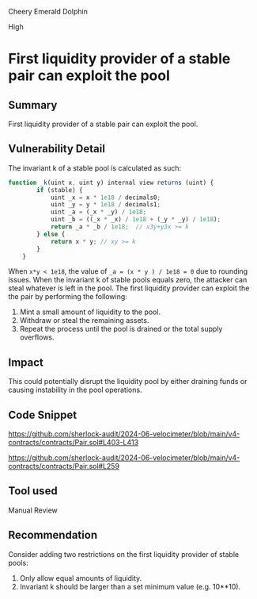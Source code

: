 Cheery Emerald Dolphin

High

# First liquidity provider of a stable pair can exploit the pool

## Summary
First liquidity provider of a stable pair can exploit the pool.

## Vulnerability Detail
The invariant k of a stable pool is calculated as such: 

```javascript
function _k(uint x, uint y) internal view returns (uint) {
        if (stable) {
            uint _x = x * 1e18 / decimals0;
            uint _y = y * 1e18 / decimals1;
            uint _a = (_x * _y) / 1e18;
            uint _b = ((_x * _x) / 1e18 + (_y * _y) / 1e18);
            return _a * _b / 1e18;  // x3y+y3x >= k
        } else {
            return x * y; // xy >= k
        }
    }
```

When  `x*y < 1e18`, the value of `_a = (x * y ) / 1e18 = 0` due to rounding issues. When the invariant k of stable pools equals zero, the attacker can steal whatever is left in the pool. The first liquidity provider can exploit the the pair by performing the following: 

1. Mint a small amount of liquidity to the pool.
2. Withdraw or steal the remaining assets.
3. Repeat the process until the pool is drained or the total supply overflows.

## Impact
This could potentially disrupt the liquidity pool by either draining funds or causing instability in the pool operations.

## Code Snippet
https://github.com/sherlock-audit/2024-06-velocimeter/blob/main/v4-contracts/contracts/Pair.sol#L403-L413

https://github.com/sherlock-audit/2024-06-velocimeter/blob/main/v4-contracts/contracts/Pair.sol#L259

## Tool used
Manual Review

## Recommendation
Consider adding two restrictions on the first liquidity provider of stable pools:
1. Only allow equal amounts of liquidity.
2. Invariant k should be larger than a set minimum value (e.g. 10**10).